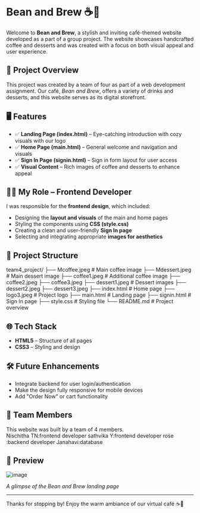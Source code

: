 # Bean and Brew ☕🍰

Welcome to **Bean and Brew**, a stylish and inviting café-themed website developed as a part of a group project. The website showcases handcrafted coffee and desserts and was created with a focus on both visual appeal and user experience.

## 🚀 Project Overview

This project was created by a team of four as part of a web development assignment. Our café, *Bean and Brew*, offers a variety of drinks and desserts, and this website serves as its digital storefront.

## 🖥️ Features

- ✅ **Landing Page (index.html)** – Eye-catching introduction with cozy visuals with our logo
- ✅ **Home Page (main.html)** – General welcome and navigation and visuals
- ✅ **Sign In Page (signin.html)** – Sign in form layout for user access
- ✅ **Visual Content** – Rich images of coffee and desserts to enhance appeal

## 👨‍💻 My Role – Frontend Developer

I was responsible for the **frontend design**, which included:

- Designing the **layout and visuals** of the main and home pages
- Styling the components using **CSS (style.css)**
- Creating a clean and user-friendly **Sign In page**
- Selecting and integrating appropriate **images for aesthetics**

## 🧾 Project Structure

team4_project/
├── Mcoffee.jpeg # Main coffee image
├── Mdessert.jpeg # Main dessert image
├── coffee1.jpeg # Additional coffee image
├── coffee2.jpeg
├── coffee3.jpeg
├── dessert1.jpeg # Dessert images
├── dessert2.jpeg
├── dessert3.jpeg
├── index.html # Home page
├── logo3.jpeg # Project logo
├── main.html # Landing page
├── signin.html # Sign In page
├── style.css # Styling file
└── README.md # Project overview 

## 🌐 Tech Stack

- **HTML5** – Structure of all pages  
- **CSS3** – Styling and design  

## 🛠️ Future Enhancements

- Integrate backend for user login/authentication
- Make the design fully responsive for mobile devices
- Add "Order Now" or cart functionality

## 🤝 Team Members

This website was built by a team of 4 members.  
  Nischitha TN:frontend developer 
  sathvika Y:frontend developer 
  rose :backend developer
  Janahavi:database


## 📸 Preview
![image](https://github.com/user-attachments/assets/688442ec-9320-499c-b4a7-347cbe17ceb3)




 
*A glimpse of the Bean and Brew landing page*

---

Thanks for stopping by! Enjoy the warm ambiance of our virtual café ☕🍩  
